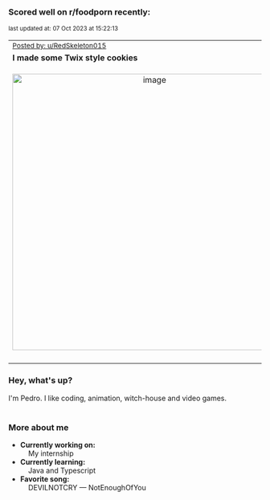 ### Scored well on r/foodporn recently:

<p align="left"><sub>last updated at: 07 Oct 2023 at 15:22:13</sub></p>

|   |
| --- |
| <sub>[Posted by: u/RedSkeleton015][source]</sub> |
| **I made some Twix style cookies** | 
|<p align="center"> <img alt="image" src="https://i.redd.it/o2icrd9ey9sb1.jpg" width="550" /> </p>|
|   |

### Hey, what's up?

I'm Pedro. I like coding, animation, witch-house and video games.<br><br>

### More about me
- **Currently working on:**  
&nbsp;&nbsp;&nbsp;&nbsp;My internship
- **Currently learning:**  
&nbsp;&nbsp;&nbsp;&nbsp;Java and Typescript
- **Favorite song:**  
&nbsp;&nbsp;&nbsp;&nbsp;DEVILNOTCRY — NotEnoughOfYou<br><br>

  



  
  
  
[linkedin]: https://linkedin.com/in/pedro-h-r-gomes-8a487b14a/
[gmail]: mailto:pilique11@gmail.com
[source]: https://reddit.com/r/FoodPorn/comments/1702zdb/i_made_some_twix_style_cookies/
[redditAPI]: https://www.reddit.com/dev/api/